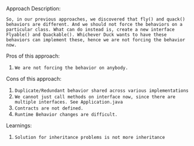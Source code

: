 Approach Description:

`So, in our previous approaches, we discovered that fly() and quack() behaviors are different. And we should not force the behaviors on a particular class. What can do instead is, create a new interface Flyable() and Quackable(). Whichever Duck wants to have these behaviors can implement these, hence we are not forcing the behavior now.`

Pros of this approach:

1. `We are not forcing the behavior on anybody. `

Cons of this approach:

1. `Duplicate/Redundant behavior shared across various implementations`
2. `We cannot just call methods on interface now, since there are multiple interfaces. See Application.java`
3. `Contracts are not defined.`
4. `Runtime Behavior changes are difficult.`

Learnings:

1. `Solution for inheritance problems is not more inheritance`
